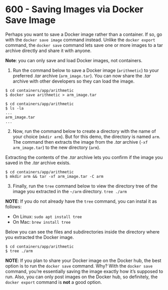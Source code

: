 # 600 - Saving Images via Docker Save Image

Perhaps you want to save a Docker image rather than a container. If so, go with the ```docker save image``` command instead. Unlike the ```docker export``` command, the ```docker save``` command lets save one or more images to a tar archive directly and share it with anyone.

**Note**: you can only save and load Docker images, not containers.

1. Run the command below to save a Docker image (```arithmetic```) to your preferred *.tar* archive (```arm_image.tar```). You can now share the *.tar* archive with other developers so they can load the image.

```
$ cd containers/app/arithmetic
$ docker save arithmetic > arm_image.tar
```

```
$ cd containers/app/arithmetic
$ ls -la
...
arm_image.tar
...
```

2. Now, run the command below to create a directory with the name of your choice (```mkdir arm```). But for this demo, the directory is named ```arm```. The command then extracts the image from the *.tar* archive (```-xf arm_image.tar```) to the new directory (```arm```).

Extracting the contents of the *.tar* archive lets you confirm if the image you saved in the *.tar* archive exists.

```
$ cd containers/app/arithmetic
$ mkdir arm && tar -xf arm_image.tar -C arm
```

3. Finally, run the ```tree``` command below to view the directory tree of the image you extracted in the ```~/arm``` directory. ```tree ./arm```

**NOTE**: If you do not already have the ```tree``` command, you can instal it as follows:

- On Linux: ```sudo apt install tree```
- On Mac: ```brew install tree```

Below you can see the files and subdirectories inside the directory where you extracted the Docker image.

```
$ cd containers/app/arithmetic
$ tree ./arm

```

**NOTE**: If you plan to share your Docker image on the Docker hub, the best option is to run the ```docker save``` command. Why? With the ```docker save``` command, you’re essentially saving the image exactly how it’s supposed to run. Also, you can only post images on the Docker hub, so definitely, the ```docker export``` command is **not** a good option.
